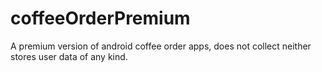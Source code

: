 # coffeeOrderPremium
A premium version of android coffee order apps, does not collect neither stores user data of any kind. 
